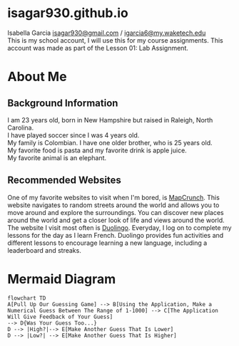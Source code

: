 # isagar930.github.io
Isabella Garcia
isagar930@gmail.com / igarcia6@my.waketech.edu  
This is my school account, I will use this for my course assignments.
This account was made as part of the Lesson 01: Lab Assignment.

# About Me
## Background Information
I am 23 years old, born in New Hampshire but raised in Raleigh, North Carolina.  
I have played soccer since I was 4 years old.  
My family is Colombian. I have one older brother, who is 25 years old.  
My favorite food is pasta and my favorite drink is apple juice.  
My favorite animal is an elephant.  

## Recommended Websites
One of my favorite websites to visit when I'm bored, is [MapCrunch](https://www.mapcrunch.com/). This website navigates to random streets around the world and allows you to move around and explore the surroundings. You can discover new places around the world and get a closer look of life and views around the world.  
The website I visit most often is [Duolingo](https://www.duolingo.com/). Everyday, I log on to complete my lessons for the day as I learn French. Duolingo provides fun activities and different lessons to encourage learning a new language, including a leaderboard and streaks.

# Mermaid Diagram

```mermaid
flowchart TD
A[Pull Up Our Guessing Game] --> B[Using the Application, Make a Numerical Guess Between The Range of 1-1000] --> C[The Application Will Give Feedback of Your Guess]
--> D{Was Your Guess Too...}
D --> |High?|--> E[Make Another Guess That Is Lower]
D --> |Low?| --> E[Make Another Guess That Is Higher]
```

